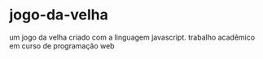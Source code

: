 # jogo-da-velha
um jogo da velha criado com a linguagem javascript. trabalho acadêmico em curso de programação web
